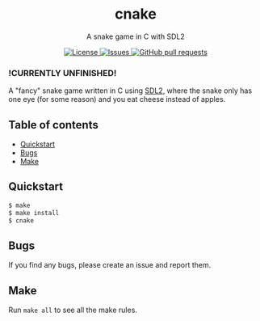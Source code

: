 <h1 align="center">cnake</h1>
<p align="center">A snake game in C with SDL2</p>

<p align="center">
	<a href="./LICENSE">
		<img alt="License" src="https://img.shields.io/badge/license-GPL-blue?color=26d374"/>
	</a>
	<a href="https://github.com/LordOfTrident/cnake/issues">
		<img alt="Issues" src="https://img.shields.io/github/issues/LordOfTrident/cnake?color=4f79e4"/>
	</a>
	<a href="https://github.com/LordOfTrident/cnake/pulls">
		<img alt="GitHub pull requests" src="https://img.shields.io/github/issues-pr/LordOfTrident/cnake?color=4f79e4"/>
	</a>
</p>

### !CURRENTLY UNFINISHED!

A "fancy" snake game written in C using [SDL2](https://www.libsdl.org/), where the snake only has
one eye (for some reason) and you eat cheese instead of apples.

## Table of contents
* [Quickstart](#quickstart)
* [Bugs](#bugs)
* [Make](#make)

## Quickstart
```sh
$ make
$ make install
$ cnake
```

## Bugs
If you find any bugs, please create an issue and report them.

## Make
Run `make all` to see all the make rules.

